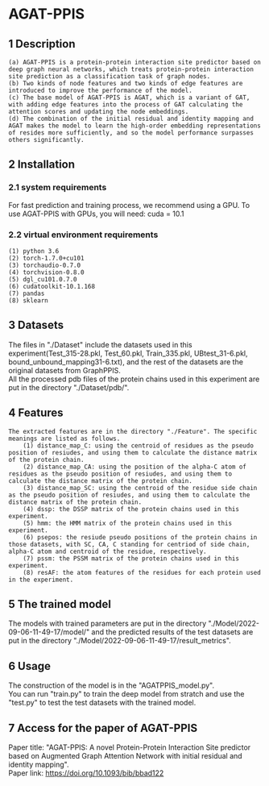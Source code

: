 # AGAT-PPIS
## 1 Description
    (a) AGAT-PPIS is a protein-protein interaction site predictor based on deep graph neural networks, which treats protein-protein interaction site prediction as a classification task of graph nodes.
    (b) Two kinds of node features and two kinds of edge features are introduced to improve the performance of the model.
    (c) The base model of AGAT-PPIS is AGAT, which is a variant of GAT, with adding edge features into the process of GAT calculating the attention scores and updating the node embeddings.
    (d) The combination of the initial residual and identity mapping and AGAT makes the model to learn the high-order embedding representations of resides more sufficiently, and so the model performance surpasses others significantly.
## 2 Installation
### 2.1 system requirements
  For fast prediction and training process, we recommend using a GPU. To use AGAT-PPIS with GPUs, you will need: cuda = 10.1
### 2.2 virtual environment requirements
    (1) python 3.6
    (2) torch-1.7.0+cu101
    (3) torchaudio-0.7.0
    (4) torchvision-0.8.0
    (5) dgl_cu101.0.7.0
    (6) cudatoolkit-10.1.168
    (7) pandas
    (8) sklearn
## 3 Datasets
  The files in "./Dataset" include the datasets used in this experiment(Test_315-28.pkl, Test_60.pkl, Train_335.pkl, UBtest_31-6.pkl, bound_unbound_mapping31-6.txt), and the rest of the datasets are the original datasets from GraphPPIS.<br>
  All the processed pdb files of the protein chains used in this experiment are put in the directory "./Dataset/pdb/".
## 4 Features
    The extracted features are in the directory "./Feature". The specific meanings are listed as follows.
        (1) distance_map_C: using the centroid of residues as the pseudo position of resiudes, and using them to calculate the distance matrix of the protein chain.
        (2) distance_map_CA: using the position of the alpha-C atom of residues as the pseudo position of resiudes, and using them to calculate the distance matrix of the protein chain.
        (3) distance_map_SC: using the centroid of the residue side chain as the pseudo position of resiudes, and using them to calculate the distance matrix of the protein chain.
        (4) dssp: the DSSP matrix of the protein chains used in this experiment.
        (5) hmm: the HMM matrix of the protein chains used in this experiment.
        (6) psepos: the resiude pseudo positions of the protein chains in those datasets, with SC, CA, C standing for centriod of side chain, alpha-C atom and centroid of the residue, respectively.
        (7) pssm: the PSSM matrix of the protein chains used in this experiment.
        (8) resAF: the atom features of the residues for each protein used in the experiment.
## 5 The trained model
  The models with trained parameters are put in the directory "./Model/2022-09-06-11-49-17/model/" and the predicted results of the test datasets are put in the directory "./Model/2022-09-06-11-49-17/result_metrics".
## 6 Usage
  The construction of the model is in the "AGATPPIS_model.py".<br>
  You can run "train.py" to train the deep model from stratch and use the "test.py" to test the test datasets with the trained model.
## 7 Access for the paper of AGAT-PPIS
  Paper title: "AGAT-PPIS: A novel Protein-Protein Interaction Site predictor based on Augmented Graph Attention Network with initial residual and identity mapping". <br>
  Paper link: https://doi.org/10.1093/bib/bbad122
  
